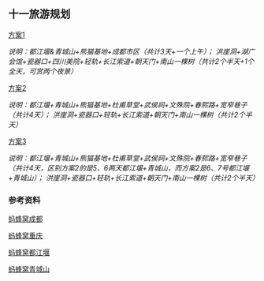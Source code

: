 十一旅游规划
------------
[方案1](方案1.md)

*说明：都江堰&青城山+熊猫基地+成都市区（共计3天+一个上午）； 洪崖洞+湖广会馆+瓷器口+四川美院+轻轨+长江索道+朝天门+南山一棵树（共计2个半天+1个全天，可赏两个夜景）*

[方案2](方案2.md)

*说明：都江堰+青城山+熊猫基地+杜甫草堂+武侯祠+文殊院+春熙路+宽窄巷子（共计4天）； 洪崖洞+瓷器口+轻轨+长江索道+朝天门+南山一棵树（共计2个半天）*

[方案3](方案3.md)

*说明：都江堰+青城山+熊猫基地+杜甫草堂+武侯祠+文殊院+春熙路+宽窄巷子（共计4天，区别方案2的是5、6两天都江堰+青城山，而方案2是6、7号都江堰+青城山）； 洪崖洞+瓷器口+轻轨+长江索道+朝天门+南山一棵树（共计2个半天）*


### 参考资料
[蚂蜂窝成都](蚂蜂窝成都.pdf)

[蚂蜂窝重庆](蚂蜂窝重庆.pdf)

[蚂蜂窝都江堰](蚂蜂窝都江堰.pdf)

[蚂蜂窝青城山](蚂蜂窝青城山.pdf)
